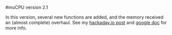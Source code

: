 #muCPU version 2.1

In this version, several new functions are added, and the memory received an (almost complete) overhaul. See my <a href="https://hackaday.io/project/10576-mucpu-an-8-bit-mcu/log/37676-lots-of-updates">hackaday.io post</a> and <a href="https://docs.google.com/spreadsheets/d/1JhbmEXO67L9nPBK7QPC1icmQgoSIbWz5b0xLPl8THKE/">google doc</a> for more info.

